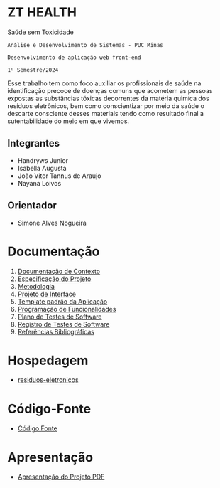 # ZT HEALTH
Saúde sem Toxicidade

`Análise e Desenvolvimento de Sistemas - PUC Minas`

`Desenvolvimento de aplicação web front-end`

`1º Semestre/2024`

Esse trabalho tem como foco auxiliar os profissionais de saúde na identificação precoce de doenças comuns que acometem as pessoas expostas as substâncias tóxicas decorrentes da matéria
quimíca dos resíduos eletrônicos, bem como conscientizar por meio da saúde o descarte consciente desses materiais tendo como resultado final a sutentabilidade do meio em que vivemos.

## Integrantes

* Handryws Junior
* Isabella Augusta
* João Vítor Tannus de Araujo
* Nayana Loivos

## Orientador

* Simone Alves Nogueira 

# Documentação

<ol>
<li><a href="documentos/01-Documentação de Contexto.md"> Documentação de Contexto</a></li>
<li><a href="documentos/02-Especificação do Projeto.md"> Especificação do Projeto</a></li>
<li><a href="documentos/03-Metodologia.md"> Metodologia</a></li>
<li><a href="documentos/04-Projeto de Interface.md"> Projeto de Interface</a></li>
<li><a href="documentos/05-Template padrão da Aplicação.md"> Template padrão da Aplicação</a></li>
<li><a href="documentos/06-Programação de Funcionalidades.md"> Programação de Funcionalidades</a></li>
<li><a href="documentos/07-Plano de Testes de Software.md"> Plano de Testes de Software</a></li>
<li><a href="documentos/08-Registro de Testes de Software.md"> Registro de Testes de Software</a></li>
<li><a href="documentos/09-Referências.md"> Referências Bibliográficas</a></li>
</ol>

# Hospedagem

* [residuos-eletronicos](https://icei-puc-minas-pmv-ads.github.io/pmv-ads-2024-1-e1-proj-web-t3-equipe-3-residuos-eletronicos/codigo-fonte/tela_login_profsaude.html)

# Código-Fonte

* <a href="https://github.com/ICEI-PUC-Minas-PMV-ADS/pmv-ads-2024-1-e1-proj-web-t3-equipe-3-residuos-eletronicos/tree/main/codigo-fonte">Código Fonte</a>

# Apresentação

* <a href="https://github.com/user-attachments/files/15996946/ZTHEALTH_APRESENTACAO.pdf">Apresentação do Projeto PDF</a>
